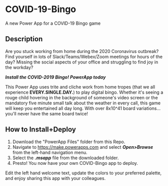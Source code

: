 # COVID-19-Bingo
A new Power App for a COVID-19 Bingo game

## Description
Are you stuck working from home during the 2020 Coronavirus outbreak? Find yourself in lots of Slack/Teams/Webex/Zoom meetings for hours of the day?  Missing the social aspects of your office and struggling to find joy in the workday?

**_Install the COVID-2019 Bingo! PowerApp today_**

This Power App uses trite and cliche work from home tropes (that we all experience **EVERY.SINGLE.DAY.**) to play digital bingo. Whether it's seeing a rouge child hovering in the background of someone's video screen or the mandatory five minute small talk about the weather in every call, this game will keep you entertained all day long. With over 8x10^41 board variations... you'll never have the same board twice!

## How to Install+Deploy
1. Download the "PowerApp Files" folder from this Repo.
2. Navigate to https://make.powerapps.com and select **_Open>Browse_** from the left-hand navigation menu.
3. Select the **_.msapp_** file from the downloaded folder.
4. Presto! You now have your own COVID-Bingo app to deploy. 

Edit the left hand welcome text, update the colors to your preferred palette, and enjoy sharing this app with your colleagues.
